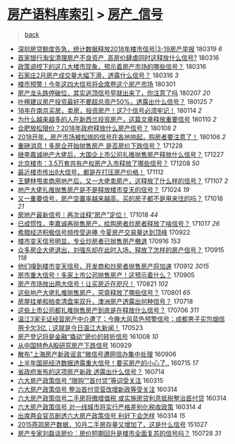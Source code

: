 [房产语料库索引](../../README.md)  > [房产_信号](房产_信号.md)
====
> [back](../README.md)

- [深圳房贷额度告急，统计数据释放2018年楼市信号|3-19房产早报](http://jkwz.applinzi.com/ittc/7082104688269067271.html#%E6%B7%B1%E5%9C%B3%E6%88%BF%E8%B4%B7%E9%A2%9D%E5%BA%A6%E5%91%8A%E6%80%A5%EF%BC%8C%E7%BB%9F%E8%AE%A1%E6%95%B0%E6%8D%AE%E9%87%8A%E6%94%BE2018%E5%B9%B4%E6%A5%BC%E5%B8%82%E4%BF%A1%E5%8F%B7%7C3-19%E6%88%BF%E4%BA%A7%E6%97%A9%E6%8A%A5) 180319 *6* 
- [首家银行淘宝清理房产不良资产, 高房价肆虐同时这释放什么信号?](http://jkwz.applinzi.com/ittc/7081117083771601931.html#%E9%A6%96%E5%AE%B6%E9%93%B6%E8%A1%8C%E6%B7%98%E5%AE%9D%E6%B8%85%E7%90%86%E6%88%BF%E4%BA%A7%E4%B8%8D%E8%89%AF%E8%B5%84%E4%BA%A7%2C+%E9%AB%98%E6%88%BF%E4%BB%B7%E8%82%86%E8%99%90%E5%90%8C%E6%97%B6%E8%BF%99%E9%87%8A%E6%94%BE%E4%BB%80%E4%B9%88%E4%BF%A1%E5%8F%B7%3F) 180316  
- [政策调控下的这几大楼市现象，预示着房产市场的哪些信号？](http://jkwz.applinzi.com/ittc/7081023257203704843.html#%E6%94%BF%E7%AD%96%E8%B0%83%E6%8E%A7%E4%B8%8B%E7%9A%84%E8%BF%99%E5%87%A0%E5%A4%A7%E6%A5%BC%E5%B8%82%E7%8E%B0%E8%B1%A1%EF%BC%8C%E9%A2%84%E7%A4%BA%E7%9D%80%E6%88%BF%E4%BA%A7%E5%B8%82%E5%9C%BA%E7%9A%84%E5%93%AA%E4%BA%9B%E4%BF%A1%E5%8F%B7%EF%BC%9F) 180316  
- [石家庄2月房产成交量大幅下滑，透露什么信号？](http://jkwz.applinzi.com/ittc/7081022671905358855.html#%E7%9F%B3%E5%AE%B6%E5%BA%842%E6%9C%88%E6%88%BF%E4%BA%A7%E6%88%90%E4%BA%A4%E9%87%8F%E5%A4%A7%E5%B9%85%E4%B8%8B%E6%BB%91%EF%BC%8C%E9%80%8F%E9%9C%B2%E4%BB%80%E4%B9%88%E4%BF%A1%E5%8F%B7%EF%BC%9F) 180316 *3* 
- [楼市预警！今年这四大信号将会席卷这个房产市场](http://jkwz.applinzi.com/ittc/7075560153107923985.html#%E6%A5%BC%E5%B8%82%E9%A2%84%E8%AD%A6%EF%BC%81%E4%BB%8A%E5%B9%B4%E8%BF%99%E5%9B%9B%E5%A4%A7%E4%BF%A1%E5%8F%B7%E5%B0%86%E4%BC%9A%E5%B8%AD%E5%8D%B7%E8%BF%99%E4%B8%AA%E6%88%BF%E4%BA%A7%E5%B8%82%E5%9C%BA) 180301  
- [房产龙头跌停破位，其实逃顶信号早就出来了，你注意了吗](http://jkwz.applinzi.com/ittc/7067399690104865799.html#%E6%88%BF%E4%BA%A7%E9%BE%99%E5%A4%B4%E8%B7%8C%E5%81%9C%E7%A0%B4%E4%BD%8D%EF%BC%8C%E5%85%B6%E5%AE%9E%E9%80%83%E9%A1%B6%E4%BF%A1%E5%8F%B7%E6%97%A9%E5%B0%B1%E5%87%BA%E6%9D%A5%E4%BA%86%EF%BC%8C%E4%BD%A0%E6%B3%A8%E6%84%8F%E4%BA%86%E5%90%97) 180207 *20* 
- [叶檀建议房产投资最好不要超总资产50%，透露出什么信号？](http://jkwz.applinzi.com/ittc/7062523909646058512.html#%E5%8F%B6%E6%AA%80%E5%BB%BA%E8%AE%AE%E6%88%BF%E4%BA%A7%E6%8A%95%E8%B5%84%E6%9C%80%E5%A5%BD%E4%B8%8D%E8%A6%81%E8%B6%85%E6%80%BB%E8%B5%84%E4%BA%A750%25%EF%BC%8C%E9%80%8F%E9%9C%B2%E5%87%BA%E4%BB%80%E4%B9%88%E4%BF%A1%E5%8F%B7%EF%BC%9F) 180125 *7* 
- [18年在南京买房，卖房，投资房产！这7个信号必须牢记！](http://jkwz.applinzi.com/ittc/7058409431602037776.html#18%E5%B9%B4%E5%9C%A8%E5%8D%97%E4%BA%AC%E4%B9%B0%E6%88%BF%EF%BC%8C%E5%8D%96%E6%88%BF%EF%BC%8C%E6%8A%95%E8%B5%84%E6%88%BF%E4%BA%A7%EF%BC%81%E8%BF%997%E4%B8%AA%E4%BF%A1%E5%8F%B7%E5%BF%85%E9%A1%BB%E7%89%A2%E8%AE%B0%EF%BC%81) 180114 *2* 
- [为什么越来越多的人在新西兰投资房产，这篇文章释放重要信号](http://jkwz.applinzi.com/ittc/7056898486560097286.html#%E4%B8%BA%E4%BB%80%E4%B9%88%E8%B6%8A%E6%9D%A5%E8%B6%8A%E5%A4%9A%E7%9A%84%E4%BA%BA%E5%9C%A8%E6%96%B0%E8%A5%BF%E5%85%B0%E6%8A%95%E8%B5%84%E6%88%BF%E4%BA%A7%EF%BC%8C%E8%BF%99%E7%AF%87%E6%96%87%E7%AB%A0%E9%87%8A%E6%94%BE%E9%87%8D%E8%A6%81%E4%BF%A1%E5%8F%B7) 180110 *2* 
- [合肥放松限价？2018年政府释放什么房产信号？](http://jkwz.applinzi.com/ittc/7056219431066141702.html#%E5%90%88%E8%82%A5%E6%94%BE%E6%9D%BE%E9%99%90%E4%BB%B7%EF%BC%9F2018%E5%B9%B4%E6%94%BF%E5%BA%9C%E9%87%8A%E6%94%BE%E4%BB%80%E4%B9%88%E6%88%BF%E4%BA%A7%E4%BF%A1%E5%8F%B7%EF%BC%9F) 180108 *2* 
- [2018开年，房产市场被松绑的信号在各地响起，购房者要注意了！](http://jkwz.applinzi.com/ittc/7055480644870603787.html#2018%E5%BC%80%E5%B9%B4%EF%BC%8C%E6%88%BF%E4%BA%A7%E5%B8%82%E5%9C%BA%E8%A2%AB%E6%9D%BE%E7%BB%91%E7%9A%84%E4%BF%A1%E5%8F%B7%E5%9C%A8%E5%90%84%E5%9C%B0%E5%93%8D%E8%B5%B7%EF%BC%8C%E8%B4%AD%E6%88%BF%E8%80%85%E8%A6%81%E6%B3%A8%E6%84%8F%E4%BA%86%EF%BC%81) 180106 *2* 
- [重磅消息！多房企开始抛售房产 是否房价下跌信号？](http://jkwz.applinzi.com/ittc/7052068057394971665.html#%E9%87%8D%E7%A3%85%E6%B6%88%E6%81%AF%EF%BC%81%E5%A4%9A%E6%88%BF%E4%BC%81%E5%BC%80%E5%A7%8B%E6%8A%9B%E5%94%AE%E6%88%BF%E4%BA%A7+%E6%98%AF%E5%90%A6%E6%88%BF%E4%BB%B7%E4%B8%8B%E8%B7%8C%E4%BF%A1%E5%8F%B7%EF%BC%9F) 171228  
- [继李嘉诚地产大佬后，大国企上市公司扎推抛售房产释放什么信号？](http://jkwz.applinzi.com/ittc/7051717029088723984.html#%E7%BB%A7%E6%9D%8E%E5%98%89%E8%AF%9A%E5%9C%B0%E4%BA%A7%E5%A4%A7%E4%BD%AC%E5%90%8E%EF%BC%8C%E5%A4%A7%E5%9B%BD%E4%BC%81%E4%B8%8A%E5%B8%82%E5%85%AC%E5%8F%B8%E6%89%8E%E6%8E%A8%E6%8A%9B%E5%94%AE%E6%88%BF%E4%BA%A7%E9%87%8A%E6%94%BE%E4%BB%80%E4%B9%88%E4%BF%A1%E5%8F%B7%EF%BC%9F) 171227  
- [北京楼市：3.5万套共有产权房产入市释放了哪些信号？](http://jkwz.applinzi.com/ittc/7044705425440637969.html#%E5%8C%97%E4%BA%AC%E6%A5%BC%E5%B8%82%EF%BC%9A3.5%E4%B8%87%E5%A5%97%E5%85%B1%E6%9C%89%E4%BA%A7%E6%9D%83%E6%88%BF%E4%BA%A7%E5%85%A5%E5%B8%82%E9%87%8A%E6%94%BE%E4%BA%86%E5%93%AA%E4%BA%9B%E4%BF%A1%E5%8F%B7%EF%BC%9F) 171208 *50* 
- [最近楼市传出8大信号，都是在打压房产价格！](http://jkwz.applinzi.com/ittc/7035128463122498577.html#%E6%9C%80%E8%BF%91%E6%A5%BC%E5%B8%82%E4%BC%A0%E5%87%BA8%E5%A4%A7%E4%BF%A1%E5%8F%B7%EF%BC%8C%E9%83%BD%E6%98%AF%E5%9C%A8%E6%89%93%E5%8E%8B%E6%88%BF%E4%BA%A7%E4%BB%B7%E6%A0%BC%EF%BC%81) 171112  
- [王健林甩卖商用地产后，又一大佬卖房产，这释放了什么样的信号？](http://jkwz.applinzi.com/ittc/7033131741701735440.html#%E7%8E%8B%E5%81%A5%E6%9E%97%E7%94%A9%E5%8D%96%E5%95%86%E7%94%A8%E5%9C%B0%E4%BA%A7%E5%90%8E%EF%BC%8C%E5%8F%88%E4%B8%80%E5%A4%A7%E4%BD%AC%E5%8D%96%E6%88%BF%E4%BA%A7%EF%BC%8C%E8%BF%99%E9%87%8A%E6%94%BE%E4%BA%86%E4%BB%80%E4%B9%88%E6%A0%B7%E7%9A%84%E4%BF%A1%E5%8F%B7%EF%BC%9F) 171107 *2* 
- [地产大佬扎推抛售房产是不是释放楼市变天的信号？](http://jkwz.applinzi.com/ittc/7028027079323550736.html#%E5%9C%B0%E4%BA%A7%E5%A4%A7%E4%BD%AC%E6%89%8E%E6%8E%A8%E6%8A%9B%E5%94%AE%E6%88%BF%E4%BA%A7%E6%98%AF%E4%B8%8D%E6%98%AF%E9%87%8A%E6%94%BE%E6%A5%BC%E5%B8%82%E5%8F%98%E5%A4%A9%E7%9A%84%E4%BF%A1%E5%8F%B7%EF%BC%9F) 171024 *19* 
- [又一重要信号，房产空置率越来越高，买的房子都不是用来住的吗？](http://jkwz.applinzi.com/ittc/7025844137654486033.html#%E5%8F%88%E4%B8%80%E9%87%8D%E8%A6%81%E4%BF%A1%E5%8F%B7%EF%BC%8C%E6%88%BF%E4%BA%A7%E7%A9%BA%E7%BD%AE%E7%8E%87%E8%B6%8A%E6%9D%A5%E8%B6%8A%E9%AB%98%EF%BC%8C%E4%B9%B0%E7%9A%84%E6%88%BF%E5%AD%90%E9%83%BD%E4%B8%8D%E6%98%AF%E7%94%A8%E6%9D%A5%E4%BD%8F%E7%9A%84%E5%90%97%EF%BC%9F) 171018 *21* 
- [房地产最新信号｜再次诠释“房产”定位！](http://jkwz.applinzi.com/ittc/7025803149334545425.html#%E6%88%BF%E5%9C%B0%E4%BA%A7%E6%9C%80%E6%96%B0%E4%BF%A1%E5%8F%B7%EF%BD%9C%E5%86%8D%E6%AC%A1%E8%AF%A0%E9%87%8A%E2%80%9C%E6%88%BF%E4%BA%A7%E2%80%9D%E5%AE%9A%E4%BD%8D%EF%BC%81) 171018 *44* 
- [已成惯性，李嘉诚再抛售房产，给购房者炒房者释放了啥信号？](http://jkwz.applinzi.com/ittc/7025341205091714065.html#%E5%B7%B2%E6%88%90%E6%83%AF%E6%80%A7%EF%BC%8C%E6%9D%8E%E5%98%89%E8%AF%9A%E5%86%8D%E6%8A%9B%E5%94%AE%E6%88%BF%E4%BA%A7%EF%BC%8C%E7%BB%99%E8%B4%AD%E6%88%BF%E8%80%85%E7%82%92%E6%88%BF%E8%80%85%E9%87%8A%E6%94%BE%E4%BA%86%E5%95%A5%E4%BF%A1%E5%8F%B7%EF%BC%9F) 171017 *26* 
- [希腊经济积极信号频传受追捧 今夏房产交易量达到顶峰](http://jkwz.applinzi.com/ittc/7016149523020383248.html#%E5%B8%8C%E8%85%8A%E7%BB%8F%E6%B5%8E%E7%A7%AF%E6%9E%81%E4%BF%A1%E5%8F%B7%E9%A2%91%E4%BC%A0%E5%8F%97%E8%BF%BD%E6%8D%A7+%E4%BB%8A%E5%A4%8F%E6%88%BF%E4%BA%A7%E4%BA%A4%E6%98%93%E9%87%8F%E8%BE%BE%E5%88%B0%E9%A1%B6%E5%B3%B0) 170922  
- [楼市变天信号明显，专业炒房者已抛售房产撤退](http://jkwz.applinzi.com/ittc/7013691426553201680.html#%E6%A5%BC%E5%B8%82%E5%8F%98%E5%A4%A9%E4%BF%A1%E5%8F%B7%E6%98%8E%E6%98%BE%EF%BC%8C%E4%B8%93%E4%B8%9A%E7%82%92%E6%88%BF%E8%80%85%E5%B7%B2%E6%8A%9B%E5%94%AE%E6%88%BF%E4%BA%A7%E6%92%A4%E9%80%80) 170916 *153* 
- [众多房企大佬退出，刘强东却在此时入场，释放了怎样的房产信号？](http://jkwz.applinzi.com/ittc/7013468550004737040.html#%E4%BC%97%E5%A4%9A%E6%88%BF%E4%BC%81%E5%A4%A7%E4%BD%AC%E9%80%80%E5%87%BA%EF%BC%8C%E5%88%98%E5%BC%BA%E4%B8%9C%E5%8D%B4%E5%9C%A8%E6%AD%A4%E6%97%B6%E5%85%A5%E5%9C%BA%EF%BC%8C%E9%87%8A%E6%94%BE%E4%BA%86%E6%80%8E%E6%A0%B7%E7%9A%84%E6%88%BF%E4%BA%A7%E4%BF%A1%E5%8F%B7%EF%BC%9F) 170915 *118* 
- [他们嗅到楼市变天信号，开发商和炒房者抛售房产将加速](http://jkwz.applinzi.com/ittc/7012382917735744529.html#%E4%BB%96%E4%BB%AC%E5%97%85%E5%88%B0%E6%A5%BC%E5%B8%82%E5%8F%98%E5%A4%A9%E4%BF%A1%E5%8F%B7%EF%BC%8C%E5%BC%80%E5%8F%91%E5%95%86%E5%92%8C%E7%82%92%E6%88%BF%E8%80%85%E6%8A%9B%E5%94%AE%E6%88%BF%E4%BA%A7%E5%B0%86%E5%8A%A0%E9%80%9F) 170912 *3015* 
- [房市重大信号！多家上市公司抛售房产！这预示着什么？](http://jkwz.applinzi.com/ittc/7009910972045853713.html#%E6%88%BF%E5%B8%82%E9%87%8D%E5%A4%A7%E4%BF%A1%E5%8F%B7%EF%BC%81%E5%A4%9A%E5%AE%B6%E4%B8%8A%E5%B8%82%E5%85%AC%E5%8F%B8%E6%8A%9B%E5%94%AE%E6%88%BF%E4%BA%A7%EF%BC%81%E8%BF%99%E9%A2%84%E7%A4%BA%E7%9D%80%E4%BB%80%E4%B9%88%EF%BC%9F) 170905  
- [房产市场放出两大信号！让买房近在咫尺！](http://jkwz.applinzi.com/ittc/7004208560551232528.html#%E6%88%BF%E4%BA%A7%E5%B8%82%E5%9C%BA%E6%94%BE%E5%87%BA%E4%B8%A4%E5%A4%A7%E4%BF%A1%E5%8F%B7%EF%BC%81%E8%AE%A9%E4%B9%B0%E6%88%BF%E8%BF%91%E5%9C%A8%E5%92%AB%E5%B0%BA%EF%BC%81) 170821 *102* 
- [这些地产大佬扎堆抛售房产，究竟释放了哪些信号？](http://jkwz.applinzi.com/ittc/6996597965396116496.html#%E8%BF%99%E4%BA%9B%E5%9C%B0%E4%BA%A7%E5%A4%A7%E4%BD%AC%E6%89%8E%E5%A0%86%E6%8A%9B%E5%94%AE%E6%88%BF%E4%BA%A7%EF%BC%8C%E7%A9%B6%E7%AB%9F%E9%87%8A%E6%94%BE%E4%BA%86%E5%93%AA%E4%BA%9B%E4%BF%A1%E5%8F%B7%EF%BC%9F) 170801 *65* 
- [房屋挂单和拍卖清盘率双升，澳洲房产透露出何种信号？](http://jkwz.applinzi.com/ittc/6991603326696031248.html#%E6%88%BF%E5%B1%8B%E6%8C%82%E5%8D%95%E5%92%8C%E6%8B%8D%E5%8D%96%E6%B8%85%E7%9B%98%E7%8E%87%E5%8F%8C%E5%8D%87%EF%BC%8C%E6%BE%B3%E6%B4%B2%E6%88%BF%E4%BA%A7%E9%80%8F%E9%9C%B2%E5%87%BA%E4%BD%95%E7%A7%8D%E4%BF%A1%E5%8F%B7%EF%BC%9F) 170718  
- [这些上市公司都扎堆抛售房产到底是在释放什么信号？](http://jkwz.applinzi.com/ittc/6987123282854544388.html#%E8%BF%99%E4%BA%9B%E4%B8%8A%E5%B8%82%E5%85%AC%E5%8F%B8%E9%83%BD%E6%89%8E%E5%A0%86%E6%8A%9B%E5%94%AE%E6%88%BF%E4%BA%A7%E5%88%B0%E5%BA%95%E6%98%AF%E5%9C%A8%E9%87%8A%E6%94%BE%E4%BB%80%E4%B9%88%E4%BF%A1%E5%8F%B7%EF%BC%9F) 170706 *311* 
- [温江3家无证经营房产中介遭了；今晚大风蓝色预警信号；成都男子买包烟信用卡欠3亿；这就是今日温江大新闻！](http://jkwz.applinzi.com/ittc/6970936594780390404.html#%E6%B8%A9%E6%B1%9F3%E5%AE%B6%E6%97%A0%E8%AF%81%E7%BB%8F%E8%90%A5%E6%88%BF%E4%BA%A7%E4%B8%AD%E4%BB%8B%E9%81%AD%E4%BA%86%EF%BC%9B%E4%BB%8A%E6%99%9A%E5%A4%A7%E9%A3%8E%E8%93%9D%E8%89%B2%E9%A2%84%E8%AD%A6%E4%BF%A1%E5%8F%B7%EF%BC%9B%E6%88%90%E9%83%BD%E7%94%B7%E5%AD%90%E4%B9%B0%E5%8C%85%E7%83%9F%E4%BF%A1%E7%94%A8%E5%8D%A1%E6%AC%A03%E4%BA%BF%EF%BC%9B%E8%BF%99%E5%B0%B1%E6%98%AF%E4%BB%8A%E6%97%A5%E6%B8%A9%E6%B1%9F%E5%A4%A7%E6%96%B0%E9%97%BB%EF%BC%81) 170523  
- [房产登记将是金融“撬动”房价的转折信号](http://jkwz.applinzi.com/ittc/6886614934548382725.html#%E6%88%BF%E4%BA%A7%E7%99%BB%E8%AE%B0%E5%B0%86%E6%98%AF%E9%87%91%E8%9E%8D%E2%80%9C%E6%92%AC%E5%8A%A8%E2%80%9D%E6%88%BF%E4%BB%B7%E7%9A%84%E8%BD%AC%E6%8A%98%E4%BF%A1%E5%8F%B7) 161008 *10* 
- [从中国特色A股研究房产下跌信号](http://jkwz.applinzi.com/ittc/6883282914925609988.html#%E4%BB%8E%E4%B8%AD%E5%9B%BD%E7%89%B9%E8%89%B2A%E8%82%A1%E7%A0%94%E7%A9%B6%E6%88%BF%E4%BA%A7%E4%B8%8B%E8%B7%8C%E4%BF%A1%E5%8F%B7) 160929  
- [散布&quot;上海房产新政谣言&quot;微信号遭网信办集中处理](http://jkwz.applinzi.com/ittc/6874840391861404677.html#%E6%95%A3%E5%B8%83%26quot%3B%E4%B8%8A%E6%B5%B7%E6%88%BF%E4%BA%A7%E6%96%B0%E6%94%BF%E8%B0%A3%E8%A8%80%26quot%3B%E5%BE%AE%E4%BF%A1%E5%8F%B7%E9%81%AD%E7%BD%91%E4%BF%A1%E5%8A%9E%E9%9B%86%E4%B8%AD%E5%A4%84%E7%90%86) 160906  
- [上半年国民经济数据透露重大信号！要买房产的小心了..](http://jkwz.applinzi.com/ittc/6855118371598894084.html#%E4%B8%8A%E5%8D%8A%E5%B9%B4%E5%9B%BD%E6%B0%91%E7%BB%8F%E6%B5%8E%E6%95%B0%E6%8D%AE%E9%80%8F%E9%9C%B2%E9%87%8D%E5%A4%A7%E4%BF%A1%E5%8F%B7%EF%BC%81%E8%A6%81%E4%B9%B0%E6%88%BF%E4%BA%A7%E7%9A%84%E5%B0%8F%E5%BF%83%E4%BA%86..) 160715 *17* 
- [省政府发布的这项房产新政 透露出什么信号？](http://jkwz.applinzi.com/ittc/6854601064401339397.html#%E7%9C%81%E6%94%BF%E5%BA%9C%E5%8F%91%E5%B8%83%E7%9A%84%E8%BF%99%E9%A1%B9%E6%88%BF%E4%BA%A7%E6%96%B0%E6%94%BF+%E9%80%8F%E9%9C%B2%E5%87%BA%E4%BB%80%E4%B9%88%E4%BF%A1%E5%8F%B7%EF%BC%9F) 160714  
- [六大房产政策信号 “限购”“首付贷”等词受关注](http://jkwz.applinzi.com/ittc/6809746345682273284.html#%E5%85%AD%E5%A4%A7%E6%88%BF%E4%BA%A7%E6%94%BF%E7%AD%96%E4%BF%A1%E5%8F%B7+%E2%80%9C%E9%99%90%E8%B4%AD%E2%80%9D%E2%80%9C%E9%A6%96%E4%BB%98%E8%B4%B7%E2%80%9D%E7%AD%89%E8%AF%8D%E5%8F%97%E5%85%B3%E6%B3%A8) 160315  
- [六大房产政策信号 整治首付贷营改增新政等受关注](http://jkwz.applinzi.com/ittc/6809511857085744133.html#%E5%85%AD%E5%A4%A7%E6%88%BF%E4%BA%A7%E6%94%BF%E7%AD%96%E4%BF%A1%E5%8F%B7+%E6%95%B4%E6%B2%BB%E9%A6%96%E4%BB%98%E8%B4%B7%E8%90%A5%E6%94%B9%E5%A2%9E%E6%96%B0%E6%94%BF%E7%AD%89%E5%8F%97%E5%85%B3%E6%B3%A8) 160314  
- [六大房产政策信号二手房将缴增值税 或实施房贷利息抵税整治首付贷](http://jkwz.applinzi.com/ittc/6809457856264799236.html#%E5%85%AD%E5%A4%A7%E6%88%BF%E4%BA%A7%E6%94%BF%E7%AD%96%E4%BF%A1%E5%8F%B7%E4%BA%8C%E6%89%8B%E6%88%BF%E5%B0%86%E7%BC%B4%E5%A2%9E%E5%80%BC%E7%A8%8E+%E6%88%96%E5%AE%9E%E6%96%BD%E6%88%BF%E8%B4%B7%E5%88%A9%E6%81%AF%E6%8A%B5%E7%A8%8E%E6%95%B4%E6%B2%BB%E9%A6%96%E4%BB%98%E8%B4%B7) 160314  
- [六大房产政策信号 对一线城市将实行严格差别化税收政策](http://jkwz.applinzi.com/ittc/6809453993558279173.html#%E5%85%AD%E5%A4%A7%E6%88%BF%E4%BA%A7%E6%94%BF%E7%AD%96%E4%BF%A1%E5%8F%B7+%E5%AF%B9%E4%B8%80%E7%BA%BF%E5%9F%8E%E5%B8%82%E5%B0%86%E5%AE%9E%E8%A1%8C%E4%B8%A5%E6%A0%BC%E5%B7%AE%E5%88%AB%E5%8C%96%E7%A8%8E%E6%94%B6%E6%94%BF%E7%AD%96) 160314 *4* 
- [出席两会官员剧透六大房产政策信号 利好下会怎样](http://jkwz.applinzi.com/ittc/6809370317478691845.html#%E5%87%BA%E5%B8%AD%E4%B8%A4%E4%BC%9A%E5%AE%98%E5%91%98%E5%89%A7%E9%80%8F%E5%85%AD%E5%A4%A7%E6%88%BF%E4%BA%A7%E6%94%BF%E7%AD%96%E4%BF%A1%E5%8F%B7+%E5%88%A9%E5%A5%BD%E4%B8%8B%E4%BC%9A%E6%80%8E%E6%A0%B7) 160314 *15* 
- [2015燕郊房产数据，10月二手房存量又增加了，这是什么信号](http://jkwz.applinzi.com/ittc/6757844093943481348.html#2015%E7%87%95%E9%83%8A%E6%88%BF%E4%BA%A7%E6%95%B0%E6%8D%AE%EF%BC%8C10%E6%9C%88%E4%BA%8C%E6%89%8B%E6%88%BF%E5%AD%98%E9%87%8F%E5%8F%88%E5%A2%9E%E5%8A%A0%E4%BA%86%EF%BC%8C%E8%BF%99%E6%98%AF%E4%BB%80%E4%B9%88%E4%BF%A1%E5%8F%B7) 151027  
- [房产专家刘磊谈房价：房价短期回升是楼市全面复苏的信号吗？](http://jkwz.applinzi.com/ittc/547650615350910185.html#%E6%88%BF%E4%BA%A7%E4%B8%93%E5%AE%B6%E5%88%98%E7%A3%8A%E8%B0%88%E6%88%BF%E4%BB%B7%EF%BC%9A%E6%88%BF%E4%BB%B7%E7%9F%AD%E6%9C%9F%E5%9B%9E%E5%8D%87%E6%98%AF%E6%A5%BC%E5%B8%82%E5%85%A8%E9%9D%A2%E5%A4%8D%E8%8B%8F%E7%9A%84%E4%BF%A1%E5%8F%B7%E5%90%97%EF%BC%9F) 150728 *31* 
